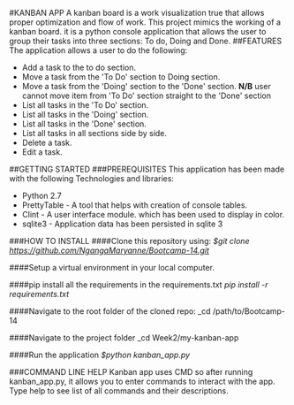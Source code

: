 #KANBAN APP
A kanban board is a work visualization true that allows proper optimization and flow of work. This project mimics the working of a kanban board. it is a python console application that allows the user to group their tasks into three sections: To do, Doing  and Done.
##FEATURES
The application allows a user to do the following:
* Add a task to the to do section.
* Move a task from the 'To Do' section to Doing section.
* Move a task from the 'Doing' section to the 'Done' section. **N/B** user cannot move item from 'To Do' section straight to the 'Done' section
* List all tasks in the 'To Do' section.
* List all tasks in the 'Doing' section.
* List all tasks in the 'Done' section.
* List all tasks in all sections side by side.
* Delete a task.
* Edit a task.


##GETTING STARTED
###PREREQUISITES
This application has been made with the following Technologies and libraries:
* Python 2.7
* PrettyTable - A tool that helps with creation of console tables.
* Clint - A user interface module. which has been used to display in color.
* sqlite3 - Application data has been persisted in sqlite 3

###HOW TO INSTALL
####Clone this repository using:
_$git clone https://github.com/NgangaMaryanne/Bootcamp-14.git_

####Setup a virtual environment in your local computer.

####pip install all the requirements in the requirements.txt
_pip install -r requirements.txt_

####Navigate to the root folder of the cloned repo:
_cd /path/to/Bootcamp-14

####Navigate to the project folder
_cd Week2/my-kanban-app

####Run the application
_$python kanban_app.py_


###COMMAND LINE HELP
Kanban app uses CMD so after running kanban_app.py, it allows you to enter commands to interact with the app.
Type help to see list of all commands and their descriptions.



